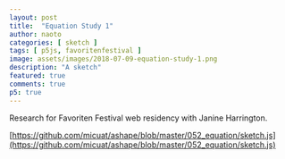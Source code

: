 ```yaml
---
layout: post
title:  "Equation Study 1"
author: naoto
categories: [ sketch ]
tags: [ p5js, favoritenfestival ]
image: assets/images/2018-07-09-equation-study-1.png
description: "A sketch"
featured: true
comments: true
p5: true
---
```


Research for Favoriten Festival web residency with Janine Harrington.

[https://github.com/micuat/ashape/blob/master/052_equation/sketch.js](https://github.com/micuat/ashape/blob/master/052_equation/sketch.js)

<div id = "p5sketch">
  <!-- p5 instance will be created here -->
</div>

<script>
var s = function (p) {
  let name;
  let currents = [];
  let n = 16 + 1;
  p.setup = function () {
    p.createCanvas(400, 400);
    p.frameRate(30);
    for(let k = 0; k < 20; k++) {
      currents.push(p.floor(p.random(n * n)));
    }
  }

  p.draw = function () {
    p.background(0);
    p.stroke(255);

    if(p.frameCount % 60 == 0) {
      currents = [];
      for(let k = 0; k < 20; k++) {
        currents.push(p.floor(p.random(n * n)));
      }
    }

    let theta = p.frameCount / 30.0 * 0.5 * 2 * Math.PI;
    for(let i = 0; i < n; i++) {
      for(let j = 0; j < n; j++) {
        let l = p.width / (n - 1);
        let hl = l * 0.5;
        p.push();
        p.translate((j + 0) * l, (i + 0) * l);

        for(let k in currents) {
          if(i * n + j == currents[k])
            hl *= 1.0 - p.pow(1.0 - p.map(Math.cos(theta), -1, 1, 0, 1), 4.0);
        }
        p.line(-hl, 0, hl, 0);
        p.line(0, -hl, 0, hl);
        p.pop();
      }
    }
  }
};

var p052 = new p5(s, document.getElementById('p5sketch'));
</script>